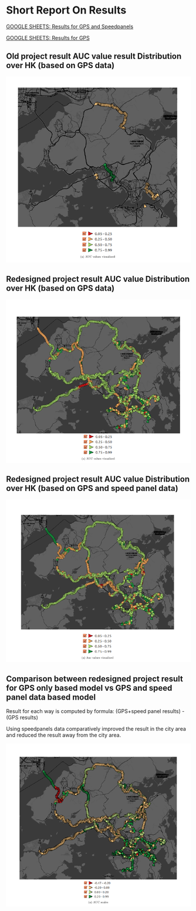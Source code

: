 # Short Report On Results


[GOOGLE SHEETS: Results for GPS and Speedpanels](https://docs.google.com/spreadsheets/d/1XxEkbyDGgT0nbgzRaYLs8ojEbQ_fRZrx2aGKWmXn_o4/edit?usp=sharing)

[GOOGLE SHEETS: Results for GPS](https://docs.google.com/spreadsheets/d/1qQdZ9ROZj5pJM_JAMeTO_MxXVBoP0Zx1toeJQnlo-3I/edit?usp=sharing)

## Old project result AUC value result Distribution over HK (based on GPS data)

![Old ](images/old.png)

## Redesigned project result AUC value Distribution over HK (based on GPS data)

![New ](images/gps.png)


## Redesigned project result AUC value Distribution over HK (based on GPS and speed panel data)

![W. speed panels ](images/gps_sp.png)

## Comparison between redesigned project result for GPS only based model vs GPS and speed panel data based model


Result for each way is computed by formula: (GPS+speed panel results) - (GPS results)


Using speedpanels data comparatively improved the result in the city area and reduced the result away from the city area.

![Compare](images/cpmparison.png)
